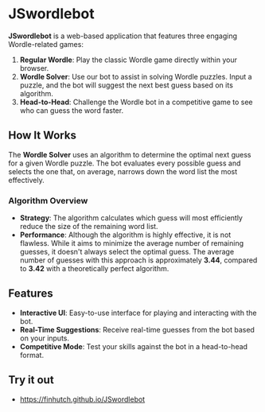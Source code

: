 # JSwordlebot

**JSwordlebot** is a web-based application that features three engaging Wordle-related games:

1. **Regular Wordle**: Play the classic Wordle game directly within your browser.
2. **Wordle Solver**: Use our bot to assist in solving Wordle puzzles. Input a puzzle, and the bot will suggest the next best guess based on its algorithm.
3. **Head-to-Head**: Challenge the Wordle bot in a competitive game to see who can guess the word faster.

## How It Works

The **Wordle Solver** uses an algorithm to determine the optimal next guess for a given Wordle puzzle. The bot evaluates every possible guess and selects the one that, on average, narrows down the word list the most effectively. 

### Algorithm Overview

- **Strategy**: The algorithm calculates which guess will most efficiently reduce the size of the remaining word list.
- **Performance**: Although the algorithm is highly effective, it is not flawless. While it aims to minimize the average number of remaining guesses, it doesn't always select the optimal guess. The average number of guesses with this approach is approximately **3.44**, compared to **3.42** with a theoretically perfect algorithm.

## Features

- **Interactive UI**: Easy-to-use interface for playing and interacting with the bot.
- **Real-Time Suggestions**: Receive real-time guesses from the bot based on your inputs.
- **Competitive Mode**: Test your skills against the bot in a head-to-head format.

## Try it out

- https://finhutch.github.io/JSwordlebot
